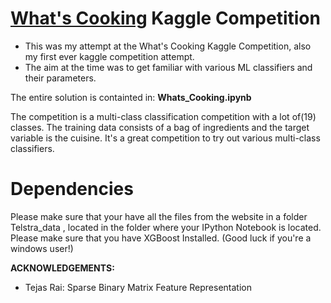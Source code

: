 # [What's Cooking](https://www.kaggle.com/c/whats-cooking) Kaggle Competition
* This was my attempt at the What's Cooking Kaggle Competition, also my first ever kaggle competition attempt. 
* The aim at the time was to get familiar with various ML classifiers and their parameters.

The entire solution is containted in:
<b>Whats_Cooking.ipynb</b>

The competition is a multi-class classification competition with a lot of(19)  classes. The training data consists of a bag of  ingredients and the target variable is the cuisine. It's a great competition to try out various multi-class classifiers. 

# Dependencies
Please make sure that your have all the files from the website in a folder Telstra_data , located in the folder where your IPython Notebook is located.
Please make sure that you have XGBoost Installed. (Good luck if you're a windows user!)

<b>ACKNOWLEDGEMENTS:</b>
* Tejas Rai: Sparse Binary Matrix Feature Representation
